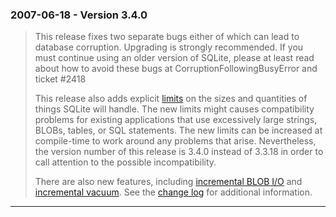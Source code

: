 ### 2007\-06\-18 \- Version 3\.4\.0


> This release fixes two separate bugs either of which
>  can lead to database corruption. Upgrading
>  is strongly recommended. If you must continue using an older version
>  of SQLite, please at least read about how to avoid these bugs
>  at CorruptionFollowingBusyError and ticket \#2418
>  
>  This release also adds explicit [limits](limits.html) on the
>  sizes and quantities of things SQLite will handle. The new limits might
>  causes compatibility problems for existing applications that
>  use excessively large strings, BLOBs, tables, or SQL statements.
>  The new limits can be increased at compile\-time to work around any problems
>  that arise. Nevertheless, the version number of this release is
>  3\.4\.0 instead of 3\.3\.18 in order to call attention to the possible
>  incompatibility.
>  
> 
> 
>  There are also new features, including
>  [incremental BLOB I/O](c3ref/blob_open.html) and
>  [incremental vacuum](pragma.html#pragma_incremental_vacuum).
>  See the [change log](changes.html#version_3_4_0)
>  for additional information.



---

